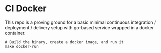 # CI Docker

This repo is a proving ground for a basic minimal continuous integration / deployment / delivery setup with go-based service wrapped in a docker container.

```
# Build the binary, create a docker image, and run it
make docker-run
```